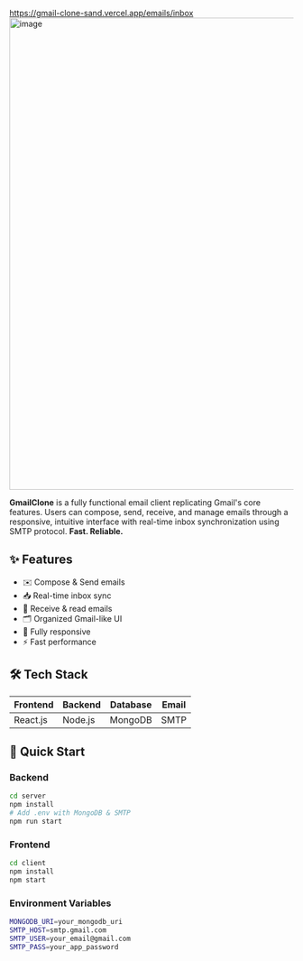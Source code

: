 https://gmail-clone-sand.vercel.app/emails/inbox <br>
<img width="513" height="837" alt="image" src="https://github.com/user-attachments/assets/5347a399-d79b-4a71-807c-751e26b53db8" />

**GmailClone** is a fully functional email client replicating Gmail's core features. Users can compose, send, receive, and manage emails through a responsive, intuitive interface with real-time inbox synchronization using SMTP protocol. **Fast. Reliable.**

## ✨ Features
- ✉️ Compose & Send emails
- 📥 Real-time inbox sync
- 📨 Receive & read emails
- 🗂️ Organized Gmail-like UI
- 📱 Fully responsive
- ⚡ Fast performance

## 🛠 Tech Stack
| Frontend | Backend | Database | Email |
|----------|---------|----------|-------|
| React.js | Node.js | MongoDB  | SMTP  |

## 🚀 Quick Start

### Backend
```bash
cd server
npm install
# Add .env with MongoDB & SMTP
npm run start
```
### Frontend
```bash
cd client
npm install
npm start
```
### Environment Variables
```bash
MONGODB_URI=your_mongodb_uri
SMTP_HOST=smtp.gmail.com
SMTP_USER=your_email@gmail.com
SMTP_PASS=your_app_password
